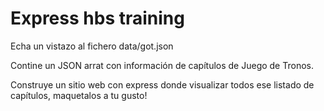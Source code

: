 # Express hbs training

Echa un vistazo al fichero data/got.json

Contine un JSON arrat con información de capítulos de Juego de Tronos.

Construye un sitio web con express donde visualizar todos ese listado de capítulos, maquetalos a tu gusto!
